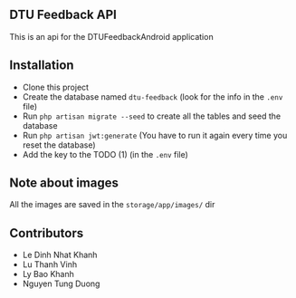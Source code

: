 ## DTU Feedback API

This is an api for the DTUFeedbackAndroid application 

## Installation

* Clone this project
* Create the database named `dtu-feedback` (look for the info in the
`.env` file)
* Run `php artisan migrate --seed` to create all the tables and seed the database
* Run `php artisan jwt:generate` (You have to run it again every time
you reset the database)
* Add the key to the TODO (1) (in the `.env` file)

## Note about images

All the images are saved in the `storage/app/images/` dir

## Contributors
* Le Dinh Nhat Khanh
* Lu Thanh Vinh
* Ly Bao Khanh
* Nguyen Tung Duong